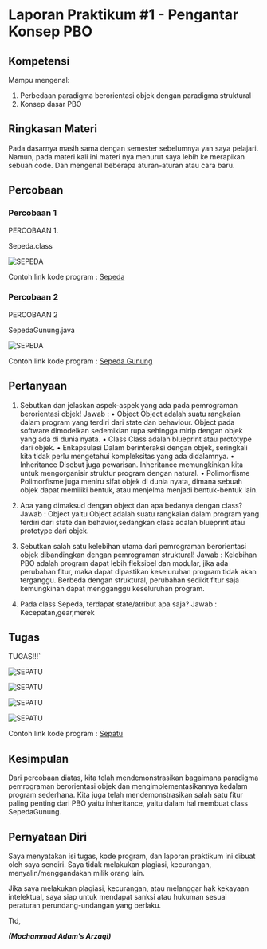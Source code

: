 # Laporan Praktikum #1 - Pengantar Konsep PBO

## Kompetensi

Mampu mengenal: 
1. Perbedaan paradigma berorientasi objek dengan paradigma struktural
2. Konsep dasar PBO

## Ringkasan Materi

Pada dasarnya masih sama dengan semester sebelumnya yan saya pelajari. Namun, pada materi
kali ini materi nya menurut saya lebih ke merapikan sebuah code. Dan mengenal beberapa
aturan-aturan atau cara baru.

## Percobaan

### Percobaan 1

PERCOBAAN 1.

Sepeda.class

![SEPEDA](img/SEPEDACLASS.JPG)

Contoh link kode program : [Sepeda](../../src/1_Pengantar_Konsep_PBO/Sepeda.java)

### Percobaan 2

PERCOBAAN 2

SepedaGunung.java

![SEPEDA](img/SEPEDAGUNUNG.JPG)

Contoh link kode program : [Sepeda Gunung](../../src/1_Pengantar_Konsep_PBO/SepedaGunung.java)

## Pertanyaan


1.	Sebutkan dan jelaskan aspek-aspek yang ada pada pemrograman berorientasi objek! 
Jawab : 
•	Object 
Object adalah suatu rangkaian dalam program yang terdiri dari state dan behaviour. Object pada software dimodelkan sedemikian rupa sehingga mirip dengan objek yang ada di dunia nyata.
•	Class 
Class adalah blueprint atau prototype dari objek.
•	Enkapsulasi
Dalam berinteraksi dengan objek, seringkali kita tidak perlu mengetahui kompleksitas yang ada didalamnya.
•	Inheritance
Disebut juga pewarisan. Inheritance memungkinkan kita untuk mengorganisir struktur program dengan natural.
•	Polimorfisme 
Polimorfisme juga meniru sifat objek di dunia nyata, dimana sebuah objek dapat memiliki bentuk, atau menjelma menjadi bentuk-bentuk lain.


2.	Apa yang dimaksud dengan object dan apa bedanya dengan class? 
Jawab : 
Object yaitu Object adalah suatu rangkaian dalam program yang terdiri dari state dan behavior,sedangkan class adalah blueprint atau prototype dari objek.

3.	Sebutkan salah satu kelebihan utama dari pemrograman berorientasi objek dibandingkan dengan pemrograman struktural!
Jawab : 
Kelebihan PBO adalah program dapat lebih fleksibel dan modular, jika ada perubahan fitur, maka dapat dipastikan keseluruhan program tidak akan terganggu. Berbeda dengan struktural, perubahan sedikit fitur saja kemungkinan dapat mengganggu keseluruhan program.  

4.	Pada class Sepeda, terdapat state/atribut apa saja?
Jawab : 
Kecepatan,gear,merek


## Tugas

TUGAS!!!`

![SEPATU](img/SEPATUCLASS.JPG)

![SEPATU](img/SEPATUBOLA.JPG)

![SEPATU](img/SEPATUDEMOMAIN.JPG)

![SEPATU](img/SEPATUDEMOOUT.JPG)

Contoh link kode program : [Sepatu](../../src/1_Pengantar_Konsep_PBO/Sepatu.java)

## Kesimpulan

Dari percobaan diatas, kita telah mendemonstrasikan bagaimana paradigma pemrograman berorientasi objek dan mengimplementasikannya kedalam program sederhana. Kita juga telah mendemonstrasikan salah satu fitur paling penting dari PBO yaitu inheritance, yaitu 
dalam hal membuat class SepedaGunung. 

## Pernyataan Diri

Saya menyatakan isi tugas, kode program, dan laporan praktikum ini dibuat oleh saya sendiri. Saya tidak melakukan plagiasi, kecurangan, menyalin/menggandakan milik orang lain.

Jika saya melakukan plagiasi, kecurangan, atau melanggar hak kekayaan intelektual, saya siap untuk mendapat sanksi atau hukuman sesuai peraturan perundang-undangan yang berlaku.

Ttd,

***(Mochammad Adam's Arzaqi)***
